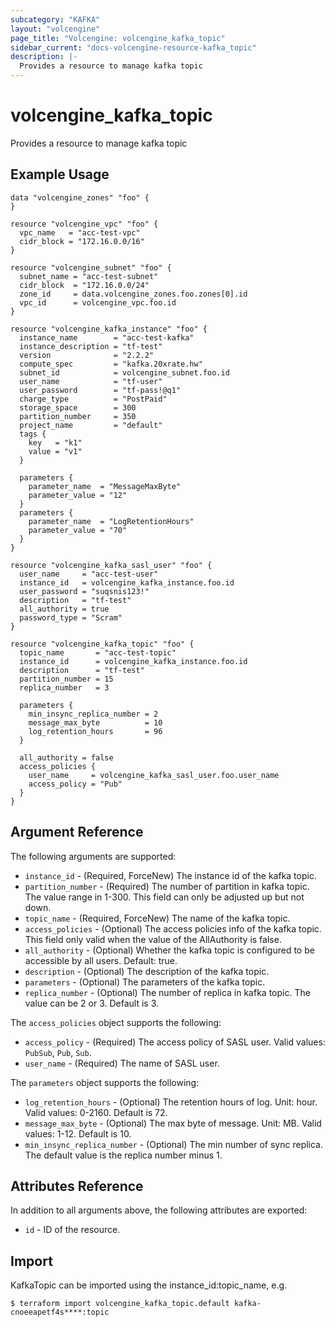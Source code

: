 ```yaml
---
subcategory: "KAFKA"
layout: "volcengine"
page_title: "Volcengine: volcengine_kafka_topic"
sidebar_current: "docs-volcengine-resource-kafka_topic"
description: |-
  Provides a resource to manage kafka topic
---
```

# volcengine_kafka_topic
Provides a resource to manage kafka topic
## Example Usage
```hcl
data "volcengine_zones" "foo" {
}

resource "volcengine_vpc" "foo" {
  vpc_name   = "acc-test-vpc"
  cidr_block = "172.16.0.0/16"
}

resource "volcengine_subnet" "foo" {
  subnet_name = "acc-test-subnet"
  cidr_block  = "172.16.0.0/24"
  zone_id     = data.volcengine_zones.foo.zones[0].id
  vpc_id      = volcengine_vpc.foo.id
}

resource "volcengine_kafka_instance" "foo" {
  instance_name        = "acc-test-kafka"
  instance_description = "tf-test"
  version              = "2.2.2"
  compute_spec         = "kafka.20xrate.hw"
  subnet_id            = volcengine_subnet.foo.id
  user_name            = "tf-user"
  user_password        = "tf-pass!@q1"
  charge_type          = "PostPaid"
  storage_space        = 300
  partition_number     = 350
  project_name         = "default"
  tags {
    key   = "k1"
    value = "v1"
  }

  parameters {
    parameter_name  = "MessageMaxByte"
    parameter_value = "12"
  }
  parameters {
    parameter_name  = "LogRetentionHours"
    parameter_value = "70"
  }
}

resource "volcengine_kafka_sasl_user" "foo" {
  user_name     = "acc-test-user"
  instance_id   = volcengine_kafka_instance.foo.id
  user_password = "suqsnis123!"
  description   = "tf-test"
  all_authority = true
  password_type = "Scram"
}

resource "volcengine_kafka_topic" "foo" {
  topic_name       = "acc-test-topic"
  instance_id      = volcengine_kafka_instance.foo.id
  description      = "tf-test"
  partition_number = 15
  replica_number   = 3

  parameters {
    min_insync_replica_number = 2
    message_max_byte          = 10
    log_retention_hours       = 96
  }

  all_authority = false
  access_policies {
    user_name     = volcengine_kafka_sasl_user.foo.user_name
    access_policy = "Pub"
  }
}
```
## Argument Reference
The following arguments are supported:
* `instance_id` - (Required, ForceNew) The instance id of the kafka topic.
* `partition_number` - (Required) The number of partition in kafka topic. The value range in 1-300. This field can only be adjusted up but not down.
* `topic_name` - (Required, ForceNew) The name of the kafka topic.
* `access_policies` - (Optional) The access policies info of the kafka topic. This field only valid when the value of the AllAuthority is false.
* `all_authority` - (Optional) Whether the kafka topic is configured to be accessible by all users. Default: true.
* `description` - (Optional) The description of the kafka topic.
* `parameters` - (Optional) The parameters of the kafka topic.
* `replica_number` - (Optional) The number of replica in kafka topic. The value can be 2 or 3. Default is 3.

The `access_policies` object supports the following:

* `access_policy` - (Required) The access policy of SASL user. Valid values: `PubSub`, `Pub`, `Sub`.
* `user_name` - (Required) The name of SASL user.

The `parameters` object supports the following:

* `log_retention_hours` - (Optional) The retention hours of log. Unit: hour. Valid values: 0-2160. Default is 72.
* `message_max_byte` - (Optional) The max byte of message. Unit: MB. Valid values: 1-12. Default is 10.
* `min_insync_replica_number` - (Optional) The min number of sync replica. The default value is the replica number minus 1.

## Attributes Reference
In addition to all arguments above, the following attributes are exported:
* `id` - ID of the resource.



## Import
KafkaTopic can be imported using the instance_id:topic_name, e.g.
```
$ terraform import volcengine_kafka_topic.default kafka-cnoeeapetf4s****:topic
```

